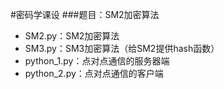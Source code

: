 #密码学课设
###题目：SM2加密算法
* SM2.py：SM2加密算法
* SM3.py：SM3加密算法（给SM2提供hash函数）
* python_1.py：点对点通信的服务器端
* python_2.py：点对点通信的客户端

